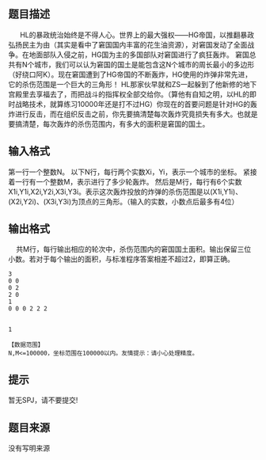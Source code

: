 


## 题目描述
      HL的暴政统治始终是不得人心。世界上的最大强权——HG帝国，以推翻暴政弘扬民主为由（其实是看中了窘国国内丰富的花生油资源），对窘国发动了全面战争。在地面部队入侵之前，HG国为主的多国部队对窘国进行了疯狂轰炸。
窘国总共有N个城市，我们可以认为窘国的国土是能包含这N个城市的周长最小的多边形（好绕口阿K）。现在窘国遭到了HG帝国的不断轰炸，HG使用的炸弹非常先进，它的杀伤范围是一个巨大的三角形！
HL那家伙早就和ZS一起躲到了他新修的地下宫殿里去享福去了，而把战斗的指挥权全部交给你。（算他有自知之明，以HL的即时战略技术，就算练习10000年还是打不过HG）你现在的首要问题是针对HG的轰炸进行反击，而在组织反击之前，你先要搞清楚每次轰炸究竟损失有多大。也就是要搞清楚，每次轰炸的杀伤范围内，有多大的面积是窘国的国土。
## 输入格式
第一行一个整数N。
以下N行，每行两个实数Xi，Yi，表示一个城市的坐标。
紧接着一行有一个整数M，表示进行了多少轮轰炸。
然后是M行，每行有6个实数X1i,Y1i,X2i,Y2i,X3i,Y3i。表示这次轰炸投放的炸弹的杀伤范围是以(X1i,Y1i)、(X2i,Y2i)、(X3i,Y3i)为顶点的三角形。（输入的实数，小数点后最多有4位）
## 输出格式
    共M行，每行输出相应的轮次中，杀伤范围内的窘国国土面积。输出保留三位小数。若对于每个输出的面积，与标准程序答案相差不超过2，即算正确。

```input1
3
0 0
0 2
2 0
1
0 0 0 2 2 2


```

```output1
1
 
【数据范围】
N,M<=100000，坐标范围在100000以内。友情提示：请小心处理精度。
```

## 提示
暂无SPJ，请不要提交!
## 题目来源
没有写明来源


